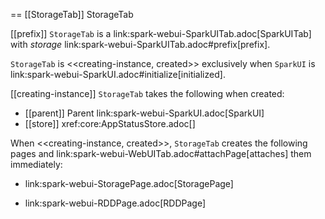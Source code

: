 == [[StorageTab]] StorageTab

[[prefix]]
`StorageTab` is a link:spark-webui-SparkUITab.adoc[SparkUITab] with *storage* link:spark-webui-SparkUITab.adoc#prefix[prefix].

`StorageTab` is <<creating-instance, created>> exclusively when `SparkUI` is link:spark-webui-SparkUI.adoc#initialize[initialized].

[[creating-instance]]
`StorageTab` takes the following when created:

* [[parent]] Parent link:spark-webui-SparkUI.adoc[SparkUI]
* [[store]] xref:core:AppStatusStore.adoc[]

When <<creating-instance, created>>, `StorageTab` creates the following pages and link:spark-webui-WebUITab.adoc#attachPage[attaches] them immediately:

* link:spark-webui-StoragePage.adoc[StoragePage]

* link:spark-webui-RDDPage.adoc[RDDPage]
